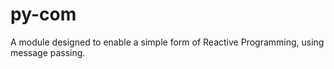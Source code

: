 # py-com

A module designed to enable a simple form of Reactive Programming, using message passing. 
